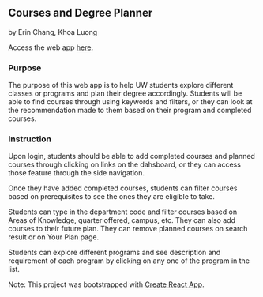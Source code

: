 

## Courses and Degree Planner

by Erin Chang, Khoa Luong

Access the web app [here](https://uw-course-and-degree-planner.firebaseapp.com/).

### Purpose

The purpose of this web app is to help UW students explore different classes or programs and plan their degree accordingly. Students will be able to find courses through using keywords and filters, or they can look at the recommendation made to them based on their program and completed courses.


### Instruction

Upon login, students should be able to add completed courses and planned courses through clicking on links on the dahsboard, or they can access those feature through the side navigation. 

Once they have added completed courses, students can filter courses based on prerequisites to see the ones they are eligible to take.

Students can type in the department code and filter courses based on Areas of Knowledge, quarter offered, campus, etc. They can also add courses to their future plan. They can remove planned courses on search result or on Your Plan page.

Students can explore different programs and see description and requirement of each program by clicking on any one of the program in the list.



Note: This project was bootstrapped with [Create React App](https://github.com/facebook/create-react-app).
